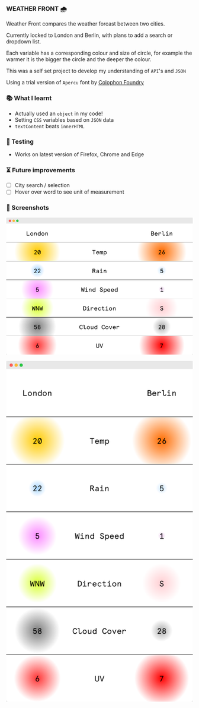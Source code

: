 ### WEATHER FRONT 🌧️

Weather Front compares the weather forcast between two cities. 

Currently locked to London and Berlin, with plans to add a search or dropdown list.

Each variable has a corresponding colour and size of circle, for example the warmer it is the bigger the circle and the deeper the colour. 

This was a self set project to develop my understanding of `API`'s and `JSON`

Using a trial version of `Apercu` font by [Colophon Foundry](https://www.colophon-foundry.org/typefaces/apercu/)

### 📚 What I learnt
- Actually used an `object` in my code!
- Setting `CSS` variables based on `JSON` data
- `textContent` beats `innerHTML`

### 🦺 Testing
- Works on latest version of Firefox, Chrome and Edge

### ⏳ Future improvements
- [ ] City search / selection
- [ ] Hover over word to see unit of measurement

### 👀 Screenshots

![Weather Front](images/weather-front-1.png)

![Weather Front](images/weather-front-2.png)